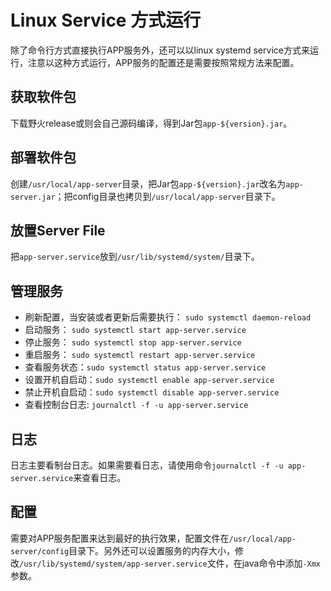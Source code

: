# Linux Service 方式运行
除了命令行方式直接执行APP服务外，还可以以linux systemd service方式来运行，注意以这种方式运行，APP服务的配置还是需要按照常规方法来配置。

## 获取软件包
下载野火release或则会自己源码编译，得到Jar包```app-${version}.jar```。

## 部署软件包
创建```/usr/local/app-server```目录，把Jar包```app-${version}.jar```改名为```app-server.jar```；把config目录也拷贝到```/usr/local/app-server```目录下。

## 放置Server File
把```app-server.service```放到```/usr/lib/systemd/system/```目录下。

## 管理服务
* 刷新配置，当安装或者更新后需要执行： ```sudo systemctl daemon-reload```
* 启动服务： ```sudo systemctl start app-server.service```
* 停止服务： ```sudo systemctl stop app-server.service```
* 重启服务： ```sudo systemctl restart app-server.service```
* 查看服务状态：```sudo systemctl status app-server.service```
* 设置开机自启动：```sudo systemctl enable app-server.service```
* 禁止开机自启动：```sudo systemctl disable app-server.service```
* 查看控制台日志: ```journalctl -f -u app-server.service```

## 日志
日志主要看制台日志。如果需要看日志，请使用命令```journalctl -f -u app-server.service```来查看日志。

## 配置
需要对APP服务配置来达到最好的执行效果，配置文件在````/usr/local/app-server/config````目录下。另外还可以设置服务的内存大小，修改```/usr/lib/systemd/system/app-server.service```文件，在java命令中添加```-Xmx```参数。
